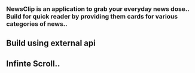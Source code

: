 ### NewsClip is an application to grab your everyday news dose.. Build for quick reader by providing them cards for various categories of news.. 
## Build using external api 
## Infinte Scroll..
